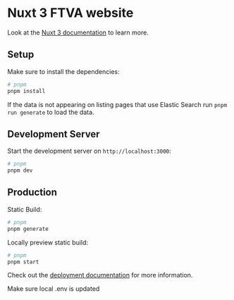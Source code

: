 # Nuxt 3 FTVA website

Look at the [Nuxt 3 documentation](https://nuxt.com/docs/getting-started/introduction) to learn more.

## Setup

Make sure to install the dependencies:

```bash
# pnpm
pnpm install
```

If the data is not appearing on listing pages that use Elastic Search run `pnpm run generate` to load the data.

## Development Server

Start the development server on `http://localhost:3000`:

```bash
# pnpm
pnpm dev
```

## Production

Static Build:

```bash
# pnpm
pnpm generate
```

Locally preview static build:

```bash
# pnpm
pnpm start
```

Check out the [deployment documentation](https://nuxt.com/docs/getting-started/deployment) for more information.

Make sure local .env is updated
